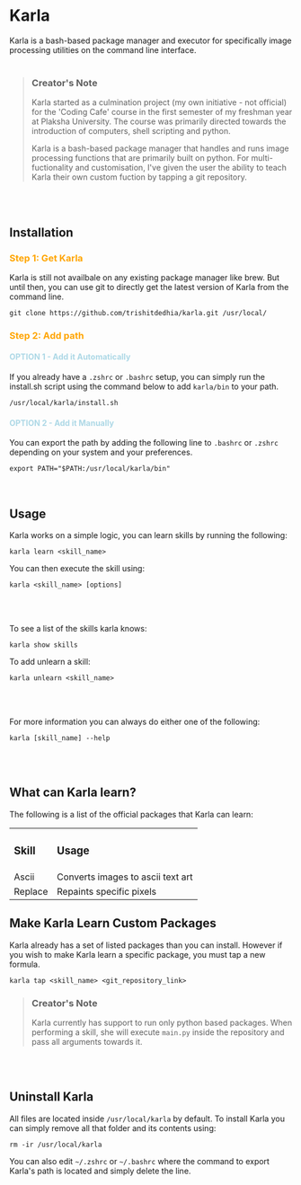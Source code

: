 # Karla
Karla is a bash-based package manager and executor for specifically image processing utilities on the command line interface.
<br><br>

> ### Creator's Note
> Karla started as a culmination project (my own initiative - not official) for the 'Coding Cafe' course in the first semester of my freshman year at Plaksha University. The course was primarily directed towards the introduction of computers, shell scripting and python.
>
> Karla is a bash-based package manager that handles and runs image processing functions that are primarily built on python. For multi-fuctionality and customisation, I've given the user the ability to teach Karla their own custom fuction by tapping a git repository.

<br><br>

## Installation
<!-- GET KARLA -->
<h3 style="color: orange"> Step 1: Get Karla </h3>
Karla is still not availbale on any existing package manager like brew. But until then, you can use git to directly get the latest version of Karla from the command line.

```
git clone https://github.com/trishitdedhia/karla.git /usr/local/
```

<!-- ADD PATH-->
<h3 style="color: orange"> Step 2: Add path</h3>
<h4 style="color: lightblue">OPTION 1 - Add it Automatically</h4>

If you already have a `.zshrc` or `.bashrc` setup, you can simply run the install.sh script using the command below to add `karla/bin` to your path.

```
/usr/local/karla/install.sh
```

<h4 style="color: lightblue">OPTION 2 - Add it Manually</h4>

You can export the path by adding the following line to `.bashrc` or `.zshrc` depending on your system and your preferences.
```
export PATH="$PATH:/usr/local/karla/bin"
```
<br>

## Usage
Karla works on a simple logic, you can learn skills by running the following:
```
karla learn <skill_name>
```

You can then execute the skill using:
```
karla <skill_name> [options]
```
<br><br>

To see a list of the skills karla knows:
```
karla show skills
```
To add unlearn a skill:
```
karla unlearn <skill_name>
```
<br><br>

For more information you can always do either one of the following:
```
karla [skill_name] --help
```
<br><br>

## What can Karla learn?
The following is a list of the official packages that Karla can learn:
<table>
<tr>
    <td><h3>Skill</h3></td>
    <td><h3>Usage</h3></td>
</tr>
<tr>
    <td>Ascii</td>
    <td>Converts images to ascii text art</td>
</tr>
<tr>
    <td>Replace</td>
    <td>Repaints specific pixels</td>
</tr>
</table>

## Make Karla Learn Custom Packages
Karla already has a set of listed packages than you can install. However if you wish to make Karla learn a specific package, you must tap a new formula.
```
karla tap <skill_name> <git_repository_link>
```

> ### Creator's Note
> Karla currently has support to run only python based packages. When performing a skill, she will execute `main.py` inside the repository and pass all arguments towards it.

<br><br>

## Uninstall Karla
All files are located inside `/usr/local/karla` by default. To install Karla you can simply remove all that folder and its contents using:
```
rm -ir /usr/local/karla
```
You can also edit `~/.zshrc` or `~/.bashrc` where the command to export Karla's path is located and simply delete the line.
